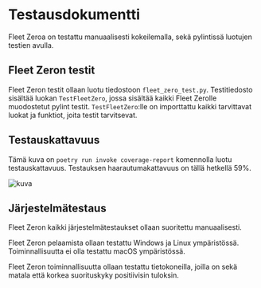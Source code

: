 # Testausdokumentti

Fleet Zeroa on testattu manuaalisesti kokeilemalla, sekä pylintissä luotujen testien avulla.

## Fleet Zeron testit

Fleet Zeron testit ollaan luotu tiedostoon ```fleet_zero_test.py```. Testitiedosto sisältää luokan ```TestFleetZero```, jossa sisältää kaikki Fleet Zerolle muodostetut pylint testit. 
```TestFleetZero```:lle on importtattu kaikki tarvittavat luokat ja funktiot, joita testit tarvitsevat.

## Testauskattavuus

Tämä kuva on ```poetry run invoke coverage-report``` komennolla luotu testauskattavuus. Testauksen haarautumakattavuus on tällä hetkellä 59%.

![kuva](https://github.com/MegafoS/ot-harjoitustyo/assets/88443840/f8100f1d-7616-4e0b-98da-2874883d8fb8)


## Järjestelmätestaus

Fleet Zeron kaikki järjestelmätestaukset ollaan suoritettu manuaalisesti.

Fleet Zeron pelaamista ollaan testattu Windows ja Linux ympäristössä. Toiminnallisuutta ei olla testattu macOS ympäristössä.

Fleet Zeron toiminnallisuutta ollaan testattu tietokoneilla, joilla on sekä matala että korkea suorituskyky positiivisin tuloksin.
